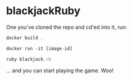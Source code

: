 # blackjackRuby

One you've cloned the repo and cd'ed into it, run:

```javascript
docker build .
```

```javascript
docker run -it [image-id]
```

```javascript
ruby blackjack.rb
```

... and you can start playing the game. Woo!

